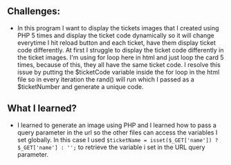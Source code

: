 ## Challenges: 
* In this program I want to display the tickets images that I created using PHP 5 times and display the ticket code dynamically so it will change everytime I hit reload button and each ticket, have them display ticket code differently. At first I struggle to display the ticket code differently in the ticket images. I'm using for loop here in html and just loop the card 5 times, because of this, they all have the same ticket code. I resolve this issue by putting the $ticketCode variable inside the for loop in the html file so in every iteration the rand() will run which I passed as a $ticketNumber and generate a unique code.

##  What I learned?
* I learned to generate an image using PHP and I learned how to pass a query parameter in the  url so the other files can access the variables I set globally. In this case I used `$ticketName = isset($_GET['name']) ? $_GET['name'] : '';` to retrieve the variable i set in the URL query parameter.



